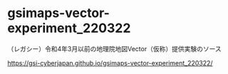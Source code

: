 # gsimaps-vector-experiment_220322
（レガシー）令和4年3月以前の地理院地図Vector（仮称）提供実験のソース

https://gsi-cyberjapan.github.io/gsimaps-vector-experiment_220322/
